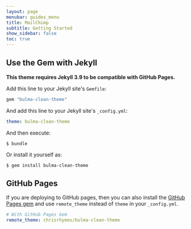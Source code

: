 ```yaml
---
layout: page
menubar: guides_menu
title: MailChimp
subtitle: Getting Started
show_sidebar: false
toc: true
---
```


## Use the Gem with Jekyll

**This theme requires Jekyll 3.9 to be compatible with GitHub Pages.**

Add this line to your Jekyll site's `Gemfile`:

```ruby
gem "bulma-clean-theme"
```

And add this line to your Jekyll site's `_config.yml`:

```yaml
theme: bulma-clean-theme
```

And then execute:

    $ bundle

Or install it yourself as:

    $ gem install bulma-clean-theme

## GitHub Pages

If you are deploying to GitHub pages, then you can also install the [GitHub Pages gem](https://github.com/github/pages-gem) and use `remote_theme` instead of `theme` in your `_config.yml`.

```yaml
# With GitHub Pages Gem
remote_theme: chrisrhymes/bulma-clean-theme
```